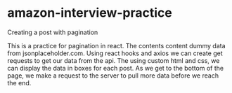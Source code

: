 # amazon-interview-practice
Creating a post with pagination 

This is a practice for pagination in react. The contents content dummy data from jsonplaceholder.com. 
Using react hooks and axios we can create get requests to get our data from the api. 
The using custom html and css, we can display the data in boxes for each post.
As we get to the bottom of the page, we make a request to the server to pull more data before we reach the end.

